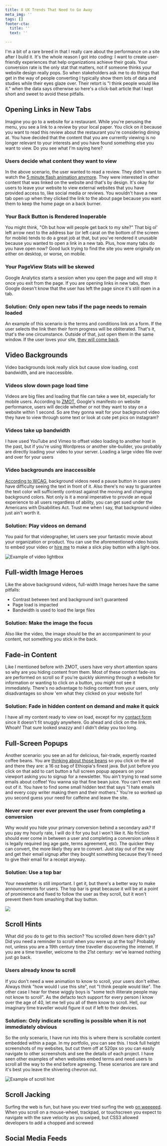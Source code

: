 ```yaml
---
title: 8 UX Trends That Need to Go Away
meta_img: ''
tags: []
footer-cta:
  title: ''
  text: ''

---
```

I'm a bit of a rare breed in that I really care about the performance on a site after I build it. It's the whole reason I got into coding: I want to create user-friendly experiences that help organizations achieve their goals. Your conversion rate is the only stat that matters, not if someone thinks your website design really pops. So when stakeholders ask me to do things that get in the way of people converting I typically show them lots of data and studies while their eyes glaze over. Their retort is "I think people would like it." when the data says otherwise so here's a click-bait article that I kept short and sweet to avoid these pitfalls.

## Opening Links in New Tabs

Imagine you go to a website for a restaurant. While you're perusing the menu, you see a link to a review by your local paper. You click on it because you want to read this review about the restaurant you're considering dining at. You have decided that the content that you are currently viewing is no longer relevant to your interests and you have found something else you want to view. Do you see what I'm saying here? 

### Users decide what content they want to view

In the above scenario, the user wanted to read a review. They didn't want to watch the [5 minute flash animation anymore](https://theoatmeal.com/comics/restaurant_website). They were interested in other content that was linked on the website and that's by design. It's okay for users to leave your website to view external websites that you have provided access to, like social media or reviews. You wouldn't have a new tab open up when they clicked the link to the about page because you want them to keep the home page on a back burner. 

### Your Back Button is Rendered Inoperable

You might think, "Oh but how will people get back to my site?" That big ol' left arrow next to the address bar (or left carat on the bottom of the screen for mobile) tends to do a great job at that, but you've rendered it unusable because you wanted to open a link in a new tab. Plus, how many tabs do you have open now? Good luck trying to find the site you were originally on either on desktop, or worse, on mobile. 

### Your PageView Stats will be skewed

Google Analytics starts a session when you open the page and will stop it once you exit from the page. If you are opening links in new tabs, then Google doesn't know that the user has left the page since it's still open in a tab. 

### Solution: Only open new tabs if the page needs to remain loaded

An example of this scenario is the terms and conditions link on a form. If the user selects the link then their form progress will be obliterated. That's it, that's the one circumstance. Outside of that, just open them in the same window. If the user loves your site, [they will come back](https://www.digitalstrategyconsulting.com/ecommerce-and-eretailing/savvy-shoppers-make-9-visits-to-a-retailers-site-before-deciding-to-buy/12142/). 

## Video Backgrounds

Video backgrounds look really slick but cause slow loading, cost bandwidth, and are inaccessible. 

### Videos slow down page load time

Videos are big files and loading that file can take a wee bit, especially for mobile users. According to [ZMOT](https://www.thinkwithgoogle.com/marketing-strategies/search/zmot-why-it-matters-now-more-than-ever/), Google's manifesto on website performance, users will decide whether or not they want to stay on a website within 1 second. So are they gonna wait for your background video they have to view through some text or look at cute pet pics on instagram?    

### Videos take up bandwidth 

I have used YouTube and Vimeo to offset video loading to another host in the past, but if you're using Wordpress or another site-builder, you probably are directly loading your video to your server. Loading a large video file over and over for your users 

### Video backgrounds are inaccessible

[According to WCAG](https://www.w3.org/WAI/media/av/av-content/), background videos need a pause button in case users have difficulty seeing the text in front of it. Also there's no way to guarantee the text color will sufficiently  contrast against the moving and changing background colors. Not only is it a moral imperative to provide an equal experience to all users regardless of ability, you can get sued under the Americans with Disabilities Act. Trust me when I say, that background video just ain't worth it.

### Solution: Play videos on demand

You paid for that videographer, let users see your fantastic movie about your organization or product. You can use the aforementioned video hosts to embed your video or [hire me](#open-form) to make a slick play button with a light-box. 

![Example of video lightbox](/images/lightbox.jpg)

## Full-width Image Heroes

Like the above background videos, full-width Image heroes have the same pitfalls: 

* Contrast between text and background isn't guaranteed
* Page load is impacted
* Bandwidth is used to load the large files

### Solution: Make the image the focus

Also like the video, the image should be the an accompaniment to your content, not something you stick in the back. 

## Fade-in Content

Like I mentioned before with ZMOT, users have very short attention spans so why are you hiding content from them. Most of these content fade-ins are performed on scroll so if you're quickly skimming through a website for information or wanting to click on a button, you might not see it immediately. There's no advantage to hiding content from your users, only disadvantages so show 'em what they clicked on your website for! 

### Solution: Fade in hidden content on demand and make it quick

I have all my content ready to view on load, except for my [contact form](#open-form) since it doesn't fit snuggly anywhere. Go ahead and click on the link. Whoah! That sure looked snazzy and I didn't delay you too long.  

## Full-Screen Popups

Another scenario: you see an ad for delicious, fair-trade, expertly roasted coffee beans. You are [thinking about those beans](https://knowyourmeme.com/memes/im-thinking-about-thos-beans) so you click on the ad and there they are: a 16 oz bag of Ethiopia's finest java. But just before you click on that add to cart button a full screen popup appears on your viewport asking you to signup for a newsletter. You ain't trying to read some emails about coffee! You wanna sip that fine bean juice. You can't even exit out of it. You have to find some small hidden text that says "I hate emails and every copy writer making them and their mothers." You're so worked up you second guess your need for caffeine and leave the site. 

### Never ever ever ever prevent the user from completing a conversion

Why would you hide your primary conversion behind a secondary ask? If you pay my hourly rate, I will do it for you but I won't like it. No friction should ever come in between a user and completing a conversion unless it is legally required (eg age gate, terms agreement, etc). The quicker they can convert, the more likely they are to convert. Just stay out of the way and get their email signup after they bought something because they'll need to give their email for a receipt anyway. 

### Solution: Use a top bar

Your newsletter is still important. I get it, but there's a better way to make announcements for users. The top bar is great because it will be at a point of prominence and fixed to follow the user as they scroll, but it won't prevent them from smashing that buy button. 

![](/images/topbar-ex.jpg)

## Scroll Hints

What did you do to get to this section? You scrolled down here didn't ya? Did you need a reminder to scroll when you were up at the top? Probably not, unless you are a 19th century time traveller discovering the internet. If you are a time traveller, welcome to the 21st century: we've learned nothing just go back. 

### Users already know to scroll

If you don't need a wee animation to know to scroll, your users don't either. Always think "how would I use this site", not "I think people would like". The other case I hear for these wiggly boys is "some tech illiterate people may not know to scroll". As the defacto tech support for every person I know over the age of 40, let me tell you all of them know to scroll. Hell, our imaginary time traveller would figure it out if left to their devices. 

### Solution: Only indicate scrolling is possible when it is not immediately obvious

So the only scenario, I have run into this is where there is scrollable content embedded within a page. In my portfolio, you can see this. I took full height screenshots of my websites, but cut them off at 520px so you can easily navigate to other screenshots and see the details of each project. I have seen other examples of when websites embed terms and need users to scroll all the way to the end before agreeing. These scenarios are rare and it's best you leave the shivering chevron out. 

![Example of scroll hint](/images/scroll-hint.jpg)

## Scroll Jacking

Surfing the web is fun, but have you ever tried surfing the web [on weeeeed](https://www.youtube.com/watch?v=j0B7bzP-Gog&ab_channel=bcmca). When you scroll on a mouse-wheel, trackpad, or touchscreen you expect to navigate with the save velocity as you swiped, but CSS3 allowed developers to add a chopped and screwed 

## Social Media Feeds

## 